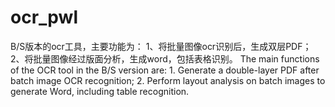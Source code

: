 # ocr_pwl
B/S版本的ocr工具，主要功能为： 1、将批量图像ocr识别后，生成双层PDF； 2、将批量图像经过版面分析，生成word，包括表格识别。
The main functions of the OCR tool in the B/S version are:  1. Generate a double-layer PDF after batch image OCR recognition;  2. Perform layout analysis on batch images to generate Word, including table recognition.
